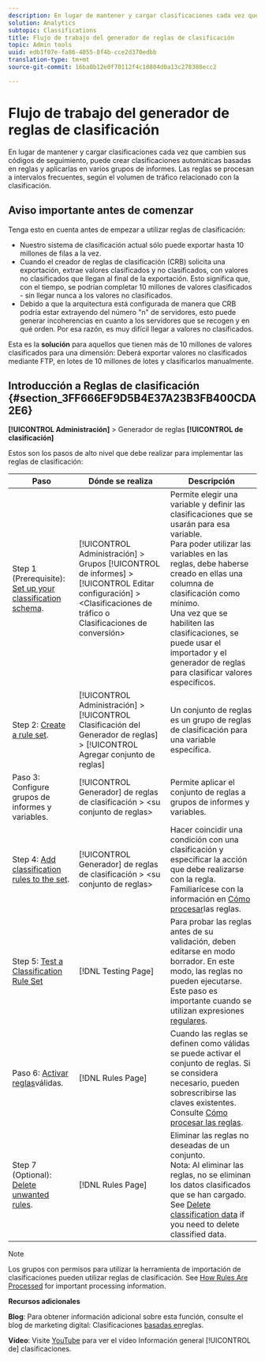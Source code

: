 ```yaml
---
description: En lugar de mantener y cargar clasificaciones cada vez que cambien sus códigos de seguimiento, puede crear clasificaciones automáticas basadas en reglas y aplicarlas en varios grupos de informes. Las reglas se procesan a intervalos frecuentes, según el volumen de tráfico relacionado con la clasificación.
solution: Analytics
subtopic: Classifications
title: Flujo de trabajo del generador de reglas de clasificación
topic: Admin tools
uuid: edb1f07e-fa86-4055-8f4b-cce2d370edbb
translation-type: tm+mt
source-git-commit: 16ba0b12e0f70112f4c10804d0a13c278388ecc2

---
```



# Flujo de trabajo del generador de reglas de clasificación

En lugar de mantener y cargar clasificaciones cada vez que cambien sus códigos de seguimiento, puede crear clasificaciones automáticas basadas en reglas y aplicarlas en varios grupos de informes. Las reglas se procesan a intervalos frecuentes, según el volumen de tráfico relacionado con la clasificación.

## Aviso importante antes de comenzar

Tenga esto en cuenta antes de empezar a utilizar reglas de clasificación:

* Nuestro sistema de clasificación actual sólo puede exportar hasta 10 millones de filas a la vez.
* Cuando el creador de reglas de clasificación (CRB) solicita una exportación, extrae valores clasificados y no clasificados, con valores no clasificados que llegan al final de la exportación. Esto significa que, con el tiempo, se podrían completar 10 millones de valores clasificados - sin llegar nunca a los valores no clasificados.
* Debido a que la arquitectura está configurada de manera que CRB podría estar extrayendo del número "n" de servidores, esto puede generar incoherencias en cuanto a los servidores que se recogen y en qué orden. Por esa razón, es muy difícil llegar a valores no clasificados.

Esta es la **solución** para aquellos que tienen más de 10 millones de valores clasificados para una dimensión: Deberá exportar valores no clasificados mediante FTP, en lotes de 10 millones de lotes y clasificarlos manualmente.

## Introducción a Reglas de clasificación {#section_3FF666EF9D5B4E37A23B3FB400CDA2E6}

**[!UICONTROL Administración]** &gt; Generador de reglas **[!UICONTROL de clasificación]**

Estos son los pasos de alto nivel que debe realizar para implementar las reglas de clasificación:

| Paso | Dónde se realiza | Descripción |
|--- |--- |--- |
| Step 1 (Prerequisite): [Set up your classification schema](https://marketing.adobe.com/resources/help/en_US/reference/c_classifications.html). | [!UICONTROL Administración] &gt; Grupos [!UICONTROL de informes] &gt; [!UICONTROL Editar configuración] &gt; &lt;Clasificaciones de tráfico o Clasificaciones de conversión&gt; | Permite elegir una variable y definir las clasificaciones que se usarán para esa variable. <br>Para poder utilizar las variables en las reglas, debe haberse creado en ellas una columna de clasificación como mínimo.<br>Una vez que se habiliten las clasificaciones, se puede usar el importador y el generador de reglas para clasificar valores específicos. |
| Step 2: [Create a rule set](/help/components/c-classifications2/crb/classification-rule-set.md). | [!UICONTROL Administración] &gt; [!UICONTROL Clasificación del Generador de reglas] &gt; [!UICONTROL Agregar conjunto de reglas] | Un conjunto de reglas es un grupo de reglas de clasificación para una variable específica. |
| Paso 3: Configure grupos de informes y variables. | [!UICONTROL Generador] de reglas de clasificación &gt; &lt;su conjunto de reglas&gt; | Permite aplicar el conjunto de reglas a grupos de informes y variables. |
| Step 4: [Add classification rules to the set](/help/components/c-classifications2/crb/classification-quickstart-rules.md). | [!UICONTROL Generador] de reglas de clasificación &gt; &lt;su conjunto de reglas&gt; | Hacer coincidir una condición con una clasificación y especificar la acción que debe realizarse con la regla.  Familiarícese con la información en [Cómo procesar](/help/components/c-classifications2/crb/classification-quickstart-rules.md)las reglas. |
| Step 5: [Test a Classification Rule Set](/help/components/c-classifications2/crb/classification-quickstart-rules.md) | [!DNL Testing Page] | Para probar las reglas antes de su validación, deben editarse en modo borrador. En este modo, las reglas no pueden ejecutarse.<br>Este paso es importante cuando se utilizan expresiones [regulares](/help/components/c-classifications2/crb/classification-quickstart-rules.md). |
| Paso 6: [Activar reglas](/help/components/c-classifications2/crb/classification-rule-definitions.md)válidas. | [!DNL Rules Page] | Cuando las reglas se definen como válidas se puede activar el conjunto de reglas.  Si se considera necesario, pueden sobrescribirse las claves existentes. Consulte [Cómo procesar las reglas](/help/components/c-classifications2/crb/classification-quickstart-rules.md). |
| Step 7 (Optional): [Delete unwanted rules](/help/components/c-classifications2/crb/classification-rule-definitions.md). | [!DNL Rules Page] | Eliminar las reglas no deseadas de un conjunto.<br>Nota: Al eliminar las reglas, no se eliminan los datos clasificados que se han cargado.  See  [Delete classification data](/help/components/c-classifications2/c-classifications-importer/t-delete-classification-data.md) if you need to delete classified data. |

>[!NOTE]
>
>Los grupos con permisos para utilizar la herramienta de importación de clasificaciones pueden utilizar reglas de clasificación. See [How Rules Are Processed](/help/components/c-classifications2/crb/classification-quickstart-rules.md) for important processing information.

**Recursos adicionales**

**Blog**: Para obtener información adicional sobre esta función, consulte el blog de marketing digital: Clasificaciones [basadas en](https://blogs.adobe.com/digitalmarketing/analytics/rule-based-classifications-part-1-making-classifications-easier/?utm_source=feedburner&utm_medium=feed&utm_campaign=Feed%3A+AdobeDigitalMarketing+%28Adobe+Digital+Marketing+Blog%29)reglas.

**Vídeo**: Visite [YouTube](https://www.youtube.com/watch?v=6laI5SBXY-I) para ver el vídeo Información general [!UICONTROL de] clasificaciones.
